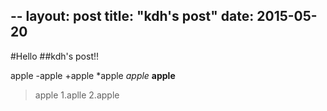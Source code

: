 --
layout: post
title: "kdh's post"
date: 2015-05-20
--

#Hello
##kdh's post!!

apple
-apple
+apple
*apple
*apple*
**apple**
>apple
1.aplle
2.apple
